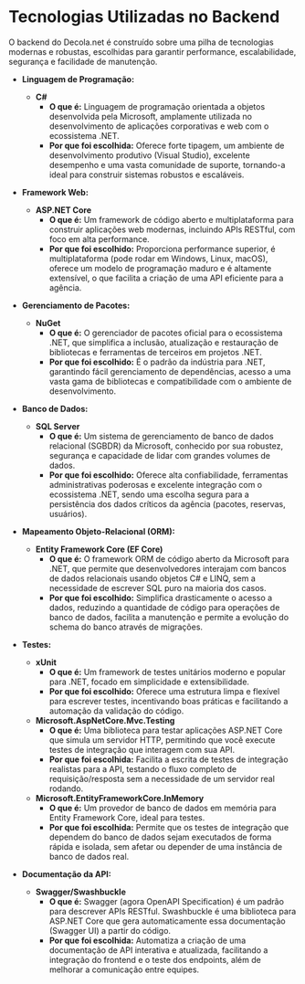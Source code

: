# Tecnologias Utilizadas no Backend

O backend do Decola.net é construído sobre uma pilha de tecnologias modernas e robustas, escolhidas para garantir performance, escalabilidade, segurança e facilidade de manutenção.

* **Linguagem de Programação:**
    * **C#**
        * **O que é:** Linguagem de programação orientada a objetos desenvolvida pela Microsoft, amplamente utilizada no desenvolvimento de aplicações corporativas e web com o ecossistema .NET.
        * **Por que foi escolhida:** Oferece forte tipagem, um ambiente de desenvolvimento produtivo (Visual Studio), excelente desempenho e uma vasta comunidade de suporte, tornando-a ideal para construir sistemas robustos e escaláveis.

* **Framework Web:**
    * **ASP.NET Core**
        * **O que é:** Um framework de código aberto e multiplataforma para construir aplicações web modernas, incluindo APIs RESTful, com foco em alta performance.
        * **Por que foi escolhido:** Proporciona performance superior, é multiplataforma (pode rodar em Windows, Linux, macOS), oferece um modelo de programação maduro e é altamente extensível, o que facilita a criação de uma API eficiente para a agência.

* **Gerenciamento de Pacotes:**
    * **NuGet**
        * **O que é:** O gerenciador de pacotes oficial para o ecossistema .NET, que simplifica a inclusão, atualização e restauração de bibliotecas e ferramentas de terceiros em projetos .NET.
        * **Por que foi escolhido:** É o padrão da indústria para .NET, garantindo fácil gerenciamento de dependências, acesso a uma vasta gama de bibliotecas e compatibilidade com o ambiente de desenvolvimento.

* **Banco de Dados:**
    * **SQL Server**
        * **O que é:** Um sistema de gerenciamento de banco de dados relacional (SGBDR) da Microsoft, conhecido por sua robustez, segurança e capacidade de lidar com grandes volumes de dados.
        * **Por que foi escolhido:** Oferece alta confiabilidade, ferramentas administrativas poderosas e excelente integração com o ecossistema .NET, sendo uma escolha segura para a persistência dos dados críticos da agência (pacotes, reservas, usuários).

* **Mapeamento Objeto-Relacional (ORM):**
    * **Entity Framework Core (EF Core)**
        * **O que é:** O framework ORM de código aberto da Microsoft para .NET, que permite que desenvolvedores interajam com bancos de dados relacionais usando objetos C# e LINQ, sem a necessidade de escrever SQL puro na maioria dos casos.
        * **Por que foi escolhido:** Simplifica drasticamente o acesso a dados, reduzindo a quantidade de código para operações de banco de dados, facilita a manutenção e permite a evolução do schema do banco através de migrações.

* **Testes:**
    * **xUnit**
        * **O que é:** Um framework de testes unitários moderno e popular para .NET, focado em simplicidade e extensibilidade.
        * **Por que foi escolhido:** Oferece uma estrutura limpa e flexível para escrever testes, incentivando boas práticas e facilitando a automação da validação do código.
    * **Microsoft.AspNetCore.Mvc.Testing**
        * **O que é:** Uma biblioteca para testar aplicações ASP.NET Core que simula um servidor HTTP, permitindo que você execute testes de integração que interagem com sua API.
        * **Por que foi escolhida:** Facilita a escrita de testes de integração realistas para a API, testando o fluxo completo de requisição/resposta sem a necessidade de um servidor real rodando.
    * **Microsoft.EntityFrameworkCore.InMemory**
        * **O que é:** Um provedor de banco de dados em memória para Entity Framework Core, ideal para testes.
        * **Por que foi escolhida:** Permite que os testes de integração que dependem do banco de dados sejam executados de forma rápida e isolada, sem afetar ou depender de uma instância de banco de dados real.

* **Documentação da API:**
    * **Swagger/Swashbuckle**
        * **O que é:** Swagger (agora OpenAPI Specification) é um padrão para descrever APIs RESTful. Swashbuckle é uma biblioteca para ASP.NET Core que gera automaticamente essa documentação (Swagger UI) a partir do código.
        * **Por que foi escolhida:** Automatiza a criação de uma documentação de API interativa e atualizada, facilitando a integração do frontend e o teste dos endpoints, além de melhorar a comunicação entre equipes.